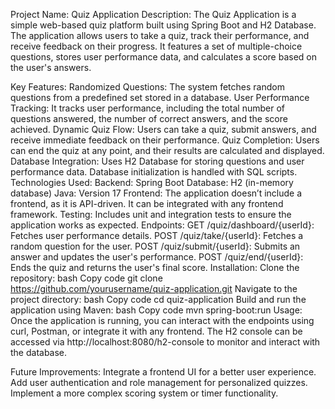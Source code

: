 Project Name: Quiz Application
Description:
The Quiz Application is a simple web-based quiz platform built using Spring Boot and H2 Database. The application allows users to take a quiz, track their performance, and receive feedback on their progress. It features a set of multiple-choice questions, stores user performance data, and calculates a score based on the user's answers.

Key Features:
Randomized Questions: The system fetches random questions from a predefined set stored in a database.
User Performance Tracking: It tracks user performance, including the total number of questions answered, the number of correct answers, and the score achieved.
Dynamic Quiz Flow: Users can take a quiz, submit answers, and receive immediate feedback on their performance.
Quiz Completion: Users can end the quiz at any point, and their results are calculated and displayed.
Database Integration: Uses H2 Database for storing questions and user performance data. Database initialization is handled with SQL scripts.
Technologies Used:
Backend: Spring Boot
Database: H2 (in-memory database)
Java: Version 17
Frontend: The application doesn’t include a frontend, as it is API-driven. It can be integrated with any frontend framework.
Testing: Includes unit and integration tests to ensure the application works as expected.
Endpoints:
GET /quiz/dashboard/{userId}: Fetches user performance details.
POST /quiz/take/{userId}: Fetches a random question for the user.
POST /quiz/submit/{userId}: Submits an answer and updates the user's performance.
POST /quiz/end/{userId}: Ends the quiz and returns the user's final score.
Installation:
Clone the repository:
bash
Copy code
git clone https://github.com/yourusername/quiz-application.git
Navigate to the project directory:
bash
Copy code
cd quiz-application
Build and run the application using Maven:
bash
Copy code
mvn spring-boot:run
Usage:
Once the application is running, you can interact with the endpoints using curl, Postman, or integrate it with any frontend. The H2 console can be accessed via http://localhost:8080/h2-console to monitor and interact with the database.

Future Improvements:
Integrate a frontend UI for a better user experience.
Add user authentication and role management for personalized quizzes.
Implement a more complex scoring system or timer functionality.
